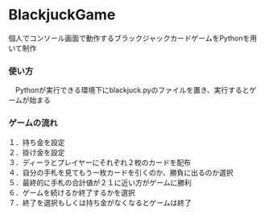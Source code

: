 # BlackjuckGame
個人でコンソール画面で動作するブラックジャックカードゲームをPythonを用いて制作

### 使い方
　Pythonが実行できる環境下にblackjuck.pyのファイルを置き、実行するとゲームが始まる

### ゲームの流れ
 １．持ち金を設定<br>
 ２．掛け金を設定<br>
 ３．ディーラとプレイヤーにそれぞれ２枚のカードを配布<br>
 ４．自分の手札を見てもう一枚カードを引くのか、勝負に出るのか選択<br>
 ５．最終的に手札の合計値が２１に近い方がゲームに勝利<br>
 ６．ゲームを続けるか終了するかを選択<br>
 ７．終了を選択もしくは持ち金がなくなるとゲームは終了<br>
